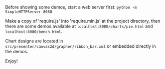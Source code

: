 Before showing some demos, start a web server first:
`python -m SimpleHTTPServer 8080`

Make a copy of 'require.js' into 'require.min.js' at the project directory,
then there are some demos available at `localhost:8080/charts/pie.html` and
`localhost:8080/bench.html`.

Chart designs are located in `src/presenter/canvas2d/grapher/ribbon_bar.xml` or embedded directly in the demos.

Enjoy!
